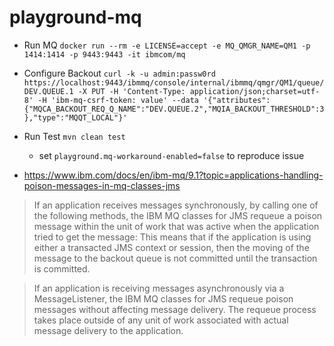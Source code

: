 # playground-mq
* Run MQ `docker run --rm -e LICENSE=accept -e MQ_QMGR_NAME=QM1 -p 1414:1414 -p 9443:9443 -it ibmcom/mq`
* Configure Backout `curl -k -u admin:passw0rd https://localhost:9443/ibmmq/console/internal/ibmmq/qmgr/QM1/queue/DEV.QUEUE.1 -X PUT -H 'Content-Type: application/json;charset=utf-8' -H 'ibm-mq-csrf-token: value' --data '{"attributes":{"MQCA_BACKOUT_REQ_Q_NAME":"DEV.QUEUE.2","MQIA_BACKOUT_THRESHOLD":3},"type":"MQQT_LOCAL"}'`
* Run Test `mvn clean test`
    * set `playground.mq-workaround-enabled=false` to reproduce issue

* https://www.ibm.com/docs/en/ibm-mq/9.1?topic=applications-handling-poison-messages-in-mq-classes-jms

> If an application receives messages synchronously, by calling one of the following methods, the IBM MQ classes for JMS requeue a poison message within the unit of work that was active when the application tried to get the message:
> This means that if the application is using either a transacted JMS context or session, then the moving of the message to the backout queue is not committed until the transaction is committed.

> If an application is receiving messages asynchronously via a MessageListener, the IBM MQ classes for JMS requeue poison messages without affecting message delivery. The requeue process takes place outside of any unit of work associated with actual message delivery to the application.
